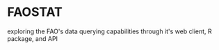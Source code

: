 # FAOSTAT
exploring the FAO's data querying capabilities through it's web client, R package, and API
